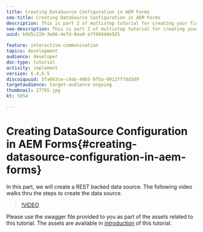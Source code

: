```yaml
---
title: Creating DataSource Configuration in AEM Forms
seo-title: Creating DataSource Configuration in AEM Forms
description: This is part 2 of multistep tutorial for creating your first interactive communications document. In this part, we will create a REST backed data source.  The following video walks thru the steps to create the data source.
seo-description: This is part 2 of multistep tutorial for creating your first interactive communications document. In this part, we will create a REST backed data source.  The following video walks thru the steps to create the data source.
uuid: b9d5c220-3e86-4e7d-8ea0-a7f604dde925

feature: interactive-communication
topics: development
audience: developer
doc-type: tutorial
activity: implement
version: 6.4,6.5
discoiquuid: 5fa663ce-c9ab-40b5-9f5a-9912ff7dd3d9
targetaudience: target-audience ongoing
thumbnail: 27765.jpg
kt: 5954

---
```


# Creating DataSource Configuration in AEM Forms{#creating-datasource-configuration-in-aem-forms}

In this part, we will create a REST backed data source.  The following video walks thru the steps to create the data source.

>[!VIDEO](https://video.tv.adobe.com/v/27765/?quality=9&learn=on)

Please use the swagger file provided to you as part of the assets related to this tutorial. The assets are available in [introduction](introduction.md) of this tutorial.
